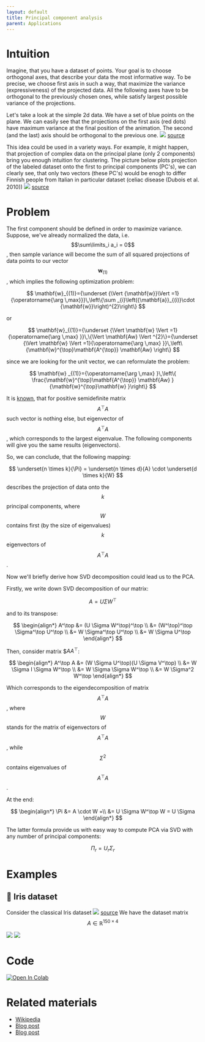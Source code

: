 ```yaml
---
layout: default
title: Principal component analysis
parent: Applications
---
```


# Intuition
Imagine, that you have a dataset of points. Your goal is to choose orthogonal axes, that describe your data the most informative way. To be precise, we choose first axis in such a way, that maximize the variance (expressiveness) of the projected data. All the following axes have to be orthogonal to the previously chosen ones, while satisfy largest possible variance of the projections. 

Let's take a look at the simple 2d data. We have a set of blue points on the plane. We can easily see that the projections on the first axis (red dots) have maximum variance at the final position of the animation. The second (and the last) axis should  be orthogonal to the previous one.
![](https://i.stack.imgur.com/lNHqt.gif)
[source](https://stats.stackexchange.com/questions/2691/making-sense-of-principal-component-analysis-eigenvectors-eigenvalues)

This idea could be used in a variety ways. For example, it might happen, that projection of complex data on the principal plane (only 2 components) bring you enough intuition for clustering. The picture below plots projection of the labeled dataset onto the first to principal components (PC's), we can clearly see, that only two vectors (these PC's) would be enogh to differ Finnish people from Italian in particular dataset (celiac disease (Dubois et al. 2010))
![](https://nla.skoltech.ru/files/pca_example.png)
[source](https://privefl.github.io/bigsnpr/articles/how-to-PCA.html)

# Problem
The first component should be defined in order to maximize variance. Suppose, we've already normalized the data, i.e. $$\sum\limits_i a_i = 0$$, then sample variance will become the sum of all squared projections of data points to our vector $${\mathbf{w}}_{(1)}$$, which implies the following optimization problem:

$$
\mathbf{w}_{(1)}={\underset  {\Vert {\mathbf{w}}\Vert =1}{\operatorname{\arg \,max}}}\,\left\{\sum _{i}\left({\mathbf{a}}_{(i)}\cdot {\mathbf{w}}\right)^{2}\right\}
$$

or

$$
\mathbf{w}_{(1)}={\underset {\Vert \mathbf{w} \Vert =1}{\operatorname{\arg \,max} }}\,\{\Vert \mathbf{Aw} \Vert ^{2}\}={\underset {\Vert \mathbf{w} \Vert =1}{\operatorname{\arg \,max} }}\,\left\{\mathbf{w}^{\top}\mathbf{A^{\top}} \mathbf{Aw} \right\}
$$

since we are looking for the unit vector, we can reformulate the problem:

$$
\mathbf{w} _{(1)}={\operatorname{\arg \,max} }\,\left\{ \frac{\mathbf{w}^{\top}\mathbf{A^{\top}} \mathbf{Aw} }{\mathbf{w}^{\top}\mathbf{w} }\right\}
$$

It is [known](https://en.wikipedia.org/wiki/Rayleigh_quotient), that for positive semidefinite matrix $$A^\top A$$ such vector is nothing else, but eigenvector of $$A^\top A$$, which corresponds to the largest eigenvalue. The following components will give you the same results (eigenvectors).

So, we can conclude, that the following mapping:

$$
\underset{n \times k}{\Pi} = \underset{n \times d}{A} \cdot \underset{d \times k}{W} 
$$

describes the projection of data onto the $$k$$ principal components, where $$W$$ contains first (by the size of eigenvalues) $$k$$ eigenvectors of $$A^\top A$$.

Now we'll briefly derive how SVD decomposition could lead us to the PCA.

Firstly, we write down SVD decomposition of our matrix:

$$
A = U \Sigma W^\top
$$

and to its transpose:

$$
\begin{align*}
A^\top
&= (U \Sigma W^\top)^\top \\
&= (W^\top)^\top \Sigma^\top U^\top \\
&= W \Sigma^\top U^\top \\
&= W \Sigma U^\top
\end{align*}
$$

Then, consider matrix $$A A^\top$:

$$
\begin{align*}
A^\top A
&= (W \Sigma U^\top)(U \Sigma V^\top)  \\
&= W \Sigma I \Sigma W^\top \\
&= W \Sigma \Sigma W^\top \\
&= W \Sigma^2 W^\top
\end{align*}
$$

Which corresponds to the eigendecomposition of matrix $$A^\top A$$, where $$W$$ stands for the matrix of eigenvectors of $$A^\top A$$, while $$\Sigma^2$$ contains eigenvalues of $$A^\top A$$.

At the end:

$$
\begin{align*}
\Pi &= A \cdot W =\\
 &= U \Sigma W^\top W = U \Sigma
\end{align*}
$$

The latter formula provide us with easy way to compute PCA via SVD with any number of principal components:

$$
\Pi_r = U_r \Sigma_r
$$

# Examples
## 🌼 Iris dataset
Consider the classical Iris dataset
![](https://sebastianraschka.com/images/blog/2015/principal_component_analysis_files/iris.png)
[source](https://sebastianraschka.com/Articles/2015_pca_in_3_steps.html)
We have the dataset matrix $$A \in \mathbb{R}^{150 \times 4}$$

![](../pca_exp_var_iris.svg)
![](../pca_pr_iris.svg)

# Code
[![Open In Colab](https://colab.research.google.com/assets/colab-badge.svg#button)](https://colab.research.google.com/github/MerkulovDaniil/optim/blob/master/assets/Notebooks/PCA.ipynb)

# Related materials
* [Wikipedia](https://en.wikipedia.org/wiki/Principal_component_analysis)
* [Blog post](https://ethen8181.github.io/machine-learning/dim_reduct/svd.html)
* [Blog post](https://sebastianraschka.com/Articles/2015_pca_in_3_steps.html)
